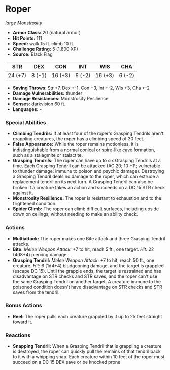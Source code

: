 # Roper

*large* *Monstrosity*

- **Armor Class:** 20 (natural armor)
- **Hit Points:** 111 
- **Speed:** walk 15 ft. climb 10 ft.
- **Challenge Rating:** 5 (1,800 XP)
- **Source:** Black Flag

| STR | DEX | CON | INT | WIS | CHA |
| --- | --- | --- | --- | --- | --- |
| 24 (+7) | 8 (-1) | 16 (+3) | 6 (-2) | 16 (+3) | 6 (-2) |

- **Saving Throws**: Str +7, Dex +-1, Con +3, Int +-2, Wis +3, Cha +-2
- **Damage Vulnerabilities:** thunder
- **Damage Resistances:** Monstrosity Resilience
- **Senses:** darkvision 60 ft.
- **Languages:** -

### Special Abilities

- **Climbing Tendrils:** If at least four of the roper's Grasping Tendrils aren't grappling creatures, the roper has a climbing speed of 30 feet.
- **False Appearance:** While the roper remains motionless, it is indistinguishable from a normal conical or spire-like cave formation, such as a stalagmite or stalactite.
- **Grasping Tendrils:** The roper can have up to six Grasping Tendrils at a time. Each Grasping Tendril can be attacked (AC 20; 10 HP; vulnerable to thunder damage; immune to poison and psychic damage). Destroying a Grasping Tendril deals no damage to the roper, which can extrude a replacement tendril on its next turn. A Grasping Tendril can also be broken if a creature takes an action and succeeds on a DC 15 STR check against it.
- **Monstrosity Resilience:** The roper is resistant to exhaustion and to the frightened condition.
- **Spider Climb:** The roper can climb difficult surfaces, including upside down on ceilings, without needing to make an ability check.

### Actions

- **Multiattack:** The roper makes one Bite attack and three Grasping Tendril attacks.
- **Bite:** _Melee Weapon Attack:_ +7 to hit, reach 5 ft., one target. _Hit:_ 22 (4d8+4) piercing damage.
- **Grasping Tendril:** _Melee Weapon Attack:_ +7 to hit, reach 50 ft., one creature. _Hit:_ 6 (1d4+4) bludgeoning damage, and the target is grappled (escape DC 15). Until the grapple ends, the target is restrained and has disadvantage on STR checks and STR saves, and the roper can't use the same Grasping Tendril on another target. A creature immune to the poisoned condition doesn't have disadvantage on STR checks and STR saves from the tendril.

### Bonus Actions

- **Reel:** The roper pulls each creature grappled by it up to 25 feet straight toward it.

### Reactions

- **Snapping Tendril:** When a Grasping Tendril that is grappling a creature is destroyed, the roper can quickly pull the remains of that tendril back to it with a whipping snap. Each creature within 10 feet of the roper must succeed on a DC 15 DEX save or be knocked prone.
